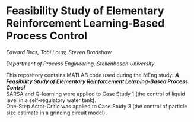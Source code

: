 # Feasibility Study of Elementary Reinforcement Learning-Based Process Control
*Edward Bras, Tobi Louw, Steven Bradshaw*

*Department of Process Engineering, Stellenbosch University*    

This repository contains MATLAB code used during the MEng study: **_A Feasibility Study of Elementary Reinforcement Learning-Based Process Control_**  
SARSA and Q-learning were applied to Case Study 1 (the control of liquid level in a self-regulatory water tank).  
One-Step Actor-Critic was applied to Case Study 3 (the control of particle size estimate in a grinding circuit model).
